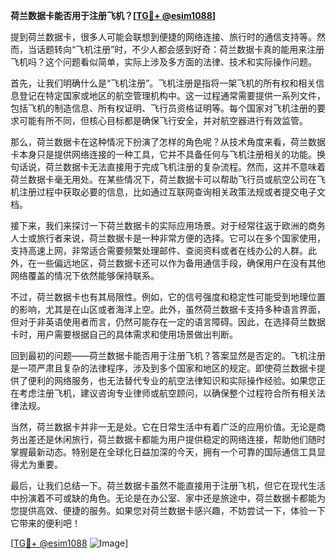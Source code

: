 **荷兰数据卡能否用于注册飞机？[[TG💪+ @esim1088](https://t.me/s/esim1088)]**

提到荷兰数据卡，很多人可能会联想到便捷的网络连接、旅行时的通信支持等。然而，当话题转向“飞机注册”时，不少人都会感到好奇：荷兰数据卡真的能用来注册飞机吗？这个问题看似简单，实际上涉及多方面的法律、技术和实际操作问题。

首先，让我们明确什么是“飞机注册”。飞机注册是指将一架飞机的所有权和相关信息登记在特定国家或地区的航空管理机构中。这一过程通常需要提供一系列文件，包括飞机的制造信息、所有权证明、飞行员资格证明等。每个国家对飞机注册的要求可能有所不同，但核心目标都是确保飞行安全，并对航空器进行有效监管。

那么，荷兰数据卡在这种情况下扮演了怎样的角色呢？从技术角度来看，荷兰数据卡本身只是提供网络连接的一种工具，它并不具备任何与飞机注册相关的功能。换句话说，荷兰数据卡无法直接用于完成飞机注册的复杂流程。然而，这并不意味着荷兰数据卡毫无用处。在某些情况下，荷兰数据卡可以帮助飞行员或航空公司在飞机注册过程中获取必要的信息，比如通过互联网查询相关政策法规或者提交电子文档。

接下来，我们来探讨一下荷兰数据卡的实际应用场景。对于经常往返于欧洲的商务人士或旅行者来说，荷兰数据卡是一种非常方便的选择。它可以在多个国家使用，支持高速上网，非常适合需要频繁处理邮件、查阅资料或者在线办公的人群。此外，在一些偏远地区，荷兰数据卡还可以作为备用通信手段，确保用户在没有其他网络覆盖的情况下依然能够保持联系。

不过，荷兰数据卡也有其局限性。例如，它的信号强度和稳定性可能受到地理位置的影响，尤其是在山区或者海洋上空。此外，虽然荷兰数据卡支持多种语言界面，但对于非英语使用者而言，仍然可能存在一定的语言障碍。因此，在选择荷兰数据卡时，用户需要根据自己的具体需求和使用场景做出判断。

回到最初的问题——荷兰数据卡能否用于注册飞机？答案显然是否定的。飞机注册是一项严肃且复杂的法律程序，涉及到多个国家和地区的规定。即使荷兰数据卡提供了便利的网络服务，也无法替代专业的航空法律知识和实际操作经验。如果您正在考虑注册飞机，建议咨询专业律师或航空顾问，以确保整个过程符合所有相关法律法规。

当然，荷兰数据卡并非一无是处。它在日常生活中有着广泛的应用价值。无论是商务出差还是休闲旅行，荷兰数据卡都能为用户提供稳定的网络连接，帮助他们随时掌握最新动态。特别是在全球化日益加深的今天，拥有一个可靠的国际通信工具显得尤为重要。

最后，让我们总结一下。荷兰数据卡虽然不能直接用于注册飞机，但它在现代生活中扮演着不可或缺的角色。无论是在办公室、家中还是旅途中，荷兰数据卡都能为您提供高效、便捷的服务。如果您对荷兰数据卡感兴趣，不妨尝试一下，体验一下它带来的便利吧！

[[TG💪+ @esim1088](https://t.me/s/esim1088) ![Image](https://i.postimg.cc/4NQfJmqS/Snipaste-2025-05-13-00-14-12.png)]